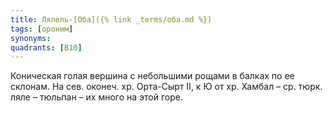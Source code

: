 ```yaml
---
title: Лялель-[Оба]({% link _terms/оба.md %})
tags: [ороним]
synonyms:
quadrants: [В10]
---
```


Коническая голая вершина с небольшими рощами в балках по ее склонам. На сев.
оконеч. хр. Орта-Сырт II, к Ю от хр. Хамбал – ср. тюрк. ляле – тюльпан – их
много на этой горе.
